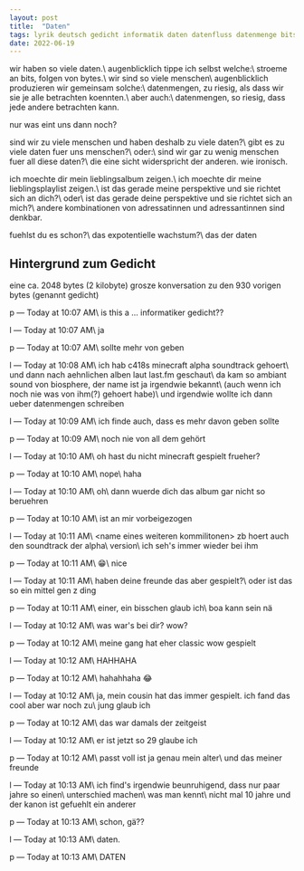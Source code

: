 ```yaml
---
layout: post
title:  "Daten"
tags: lyrik deutsch gedicht informatik daten datenfluss datenmenge bits bytes gen-z millenial minecraft wow
date: 2022-06-19
---
```


wir haben so viele daten.\\
augenblicklich tippe ich selbst welche:\\
stroeme an bits, folgen von bytes.\\
wir sind so viele menschen\\
augenblicklich produzieren wir gemeinsam solche:\\
datenmengen, zu riesig, als dass wir sie je alle betrachten koennten.\\
aber auch:\\
datenmengen, so riesig, dass jede andere betrachten kann.

nur was eint uns dann noch?

sind wir zu viele menschen und haben deshalb zu viele daten?\\
gibt es zu viele daten fuer uns menschen?\\
oder:\\
sind wir gar zu wenig menschen fuer all diese daten?\\
die eine sicht widerspricht der anderen. wie ironisch. 

ich moechte dir mein lieblingsalbum zeigen.\\
ich moechte dir meine lieblingsplaylist zeigen.\\
ist das gerade meine perspektive und sie richtet sich an dich?\\
oder\\
ist das gerade deine perspektive und sie richtet sich an mich?\\
andere kombinationen von adressatinnen und adressantinnen sind denkbar.

fuehlst du es schon?\\
das expotentielle wachstum?\\
das der daten


## Hintergrund zum Gedicht

eine ca. 2048 bytes (2 kilobyte) grosze konversation zu den 930 vorigen bytes (genannt gedicht)

p — Today at 10:07 AM\\
is this a ... informatiker gedicht??

l — Today at 10:07 AM\\
ja

p — Today at 10:07 AM\\
sollte mehr von geben

l — Today at 10:08 AM\\
ich hab c418s minecraft alpha soundtrack gehoert\\
und dann nach aehnlichen alben laut last.fm geschaut\\
da kam so ambiant sound von biosphere, der name ist ja irgendwie bekannt\\
(auch wenn ich noch nie was von ihm(?) gehoert habe)\\
und irgendwie wollte ich dann ueber datenmengen schreiben

l — Today at 10:09 AM\\
ich finde auch, dass es mehr davon geben sollte

p — Today at 10:09 AM\\
noch nie von all dem gehört

l — Today at 10:10 AM\\
oh hast du nicht minecraft gespielt frueher?

p — Today at 10:10 AM\\
nope\\
haha

l — Today at 10:10 AM\\
oh\\
dann wuerde dich das album gar nicht so beruehren

p — Today at 10:10 AM\\
ist an mir vorbeigezogen

l — Today at 10:11 AM\\
\<name eines weiteren kommilitonen\> zb hoert auch den soundtrack der alpha\\
version\\
ich seh's immer wieder bei ihm

p — Today at 10:11 AM\\
😁\\
nice

l — Today at 10:11 AM\\
haben deine freunde das aber gespielt?\\
oder ist das so ein mittel gen z ding

p — Today at 10:11 AM\\
einer, ein bisschen glaub ich\\
boa kann sein nä

l — Today at 10:12 AM\\
was war's bei dir? wow?

p — Today at 10:12 AM\\
meine gang hat eher classic wow gespielt

l — Today at 10:12 AM\\
HAHHAHA

p — Today at 10:12 AM\\
hahahhaha
😂

l — Today at 10:12 AM\\
ja, mein cousin hat das immer gespielt. ich fand das cool aber war noch zu\\
jung glaub ich

p — Today at 10:12 AM\\
das war damals der zeitgeist

l — Today at 10:12 AM\\
er ist jetzt so 29 glaube ich

p — Today at 10:12 AM\\
passt voll ist ja genau mein alter\\
und das meiner freunde 

l — Today at 10:13 AM\\
ich find's irgendwie beunruhigend, dass nur paar jahre so einen\\
unterschied machen\\
was man kennt\\
nicht mal 10 jahre und der kanon ist gefuehlt ein anderer

p — Today at 10:13 AM\\
schon, gä??
  
l — Today at 10:13 AM\\
daten.
  
p — Today at 10:13 AM\\
DATEN
